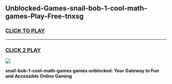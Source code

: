 
## Unblocked-Games-snail-bob-1-cool-math-games-Play-Free-tnxsg
<h3>
<a href="https://premium76.site?title=snail-bob-1-cool-math-games&ref=21A">CLICK TO PLAY</a></h3>
<hr>

<h3>
<a href="https://premium76.site?title=snail-bob-1-cool-math-games&ref=21A">CLICK 2 PLAY</a>
  
</h3>

<a href="https://premium76.site?title=snail-bob-1-cool-math-games&ref=21A"><img src="https://clearcache.store/games.png"></a>


**snail-bob-1-cool-math-games games unblocked: Your Gateway to Fun and Accessible Online Gaming**
